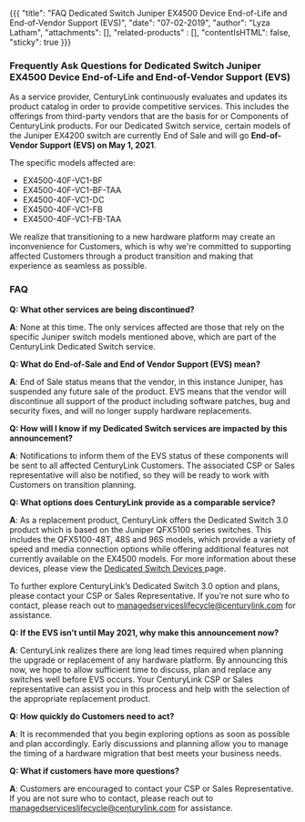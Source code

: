 {{{
"title": "FAQ Dedicated Switch Juniper EX4500 Device End-of-Life and End-of-Vendor Support (EVS)",
"date": "07-02-2019",
"author": "Lyza Latham",
"attachments": [],
"related-products" : [],
"contentIsHTML": false,
"sticky": true
}}}

### Frequently Ask Questions for Dedicated Switch Juniper EX4500 Device End-of-Life and End-of-Vendor Support (EVS)

As a service provider, CenturyLink continuously evaluates and updates its product catalog in order to provide competitive services. This includes the offerings from third-party vendors that are the basis for or Components of CenturyLink products. For our Dedicated Switch service, certain models of the Juniper EX4200 switch are currently End of Sale and will go **End-of-Vendor Support (EVS) on May 1, 2021**.

The specific models affected are:

* EX4500-40F-VC1-BF
* EX4500-40F-VC1-BF-TAA
* EX4500-40F-VC1-DC
* EX4500-40F-VC1-FB
* EX4500-40F-VC1-FB-TAA

We realize that transitioning to a new hardware platform may create an inconvenience for Customers, which is why we're committed to supporting affected Customers through a product transition and making that experience as seamless as possible.

### FAQ

**Q: What other services are being discontinued?**

**A**: None at this time. The only services affected are those that rely on the specific Juniper switch models mentioned above, which are part of the CenturyLink Dedicated Switch service.

**Q: What do End-of-Sale and End of Vendor Support (EVS) mean?**

**A**: End of Sale status means that the vendor, in this instance Juniper, has suspended any future sale of the product. EVS means that the vendor will discontinue all support of the product including software patches, bug and security fixes, and will no longer supply hardware replacements.  

**Q: How will I know if my Dedicated Switch services are impacted by this announcement?**

**A**: Notifications to inform them of the EVS status of these components will be sent to all affected CenturyLink Customers. The associated CSP or Sales representative will also be notified, so they will be ready to work with Customers on transition planning.

**Q: What options does CenturyLink provide as a comparable service?**

**A**: As a replacement product, CenturyLink offers the Dedicated Switch 3.0 product which is based on the Juniper QFX5100 series switches.  This includes the QFX5100-48T, 48S and 96S models, which provide a variety of speed and media connection options while offering additional features not currently available on the EX4500 models. For more information about these devices, please view the [Dedicated Switch Devices ](https://www.ctl.io/legal/managed-hosting/dedicated-switch-devices/) page.

To further explore CenturyLink’s Dedicated Switch 3.0 option and plans, please contact your CSP or Sales Representative. If you’re not sure who to contact, please reach out to [managedserviceslifecycle@centurylink.com](mailto:managedserviceslifecycle@centurylink.com) for assistance.

**Q: If the EVS isn’t until May 2021, why make this announcement now?**

**A**: CenturyLink realizes there are long lead times required when planning the upgrade or replacement of any hardware platform. By announcing this now, we hope to allow sufficient time to discuss, plan and replace any switches well before EVS occurs. Your CenturyLink CSP or Sales representative can assist you in this process and help with the selection of the appropriate replacement product.

**Q: How quickly do Customers need to act?**

**A**: It is recommended that you begin exploring options as soon as possible and plan accordingly. Early discussions and planning allow you to manage the timing of a hardware migration that best meets your business needs.

**Q: What if customers have more questions?**

**A**: Customers are encouraged to contact your CSP or Sales Representative. If you are not sure who to contact, please reach out to [managedserviceslifecycle@centurylink.com](mailto:managedserviceslifecycle@centurylink.com) for assistance.
